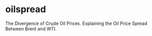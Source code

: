 # oilspread
The Divergence of Crude Oil Prices. Explaining the Oil Price Spread Between Brent and WTI.
